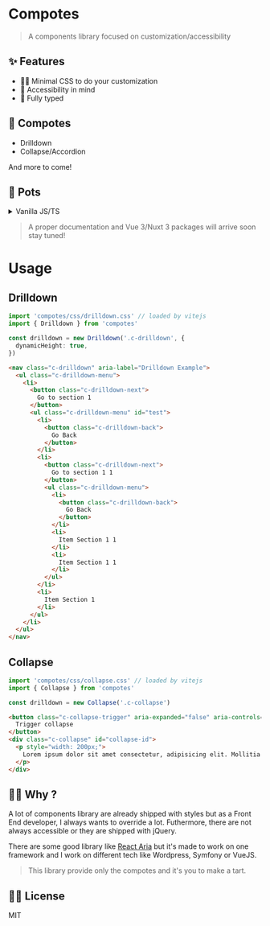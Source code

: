 # Compotes

> A components library focused on customization/accessibility

## ✨ Features

- 👨‍🎨 Minimal CSS to do your customization
- 🦾 Accessibility in mind
- 📠 Fully typed

## 🍏 Compotes

- Drilldown
- Collapse/Accordion
<!--
- Tabs
- Pagination
- Dropdown
-->

And more to come!

## 🍯 Pots

<details>
<summary>Vanilla JS/TS</summary><br>

```bash
npm i -D compotes

# yarn
yarn add -D compotes

# pnpm
pnpm add -D compotes
```

<br></details>

<!--<details>
<summary>Vue 3</summary><br>

```bash
npm i -D @compotes/vue

# yarn
yarn add -D @compotes/vue

# pnpm
pnpm add -D @compotes/vue
```

<br></details>

<details>
<summary>Nuxt 3</summary><br>

```bash
npm i -D @compotes/nuxt

# yarn
yarn add -D @compotes/nuxt

# pnpm
pnpm add -D @compotes/nuxt
```

<br></details>-->

> A proper documentation and Vue 3/Nuxt 3 packages will arrive soon stay tuned!

# Usage

## Drilldown

```ts
import 'compotes/css/drilldown.css' // loaded by vitejs
import { Drilldown } from 'compotes'

const drilldown = new Drilldown('.c-drilldown', {
  dynamicHeight: true,
})
```

```html
<nav class="c-drilldown" aria-label="Drilldown Example">
  <ul class="c-drilldown-menu">
    <li>
      <button class="c-drilldown-next">
        Go to section 1
      </button>
      <ul class="c-drilldown-menu" id="test">
        <li>
          <button class="c-drilldown-back">
            Go Back
          </button>
        </li>
        <li>
          <button class="c-drilldown-next">
            Go to section 1 1
          </button>
          <ul class="c-drilldown-menu">
            <li>
              <button class="c-drilldown-back">
                Go Back
              </button>
            </li>
            <li>
              Item Section 1 1
            </li>
            <li>
              Item Section 1 1
            </li>
          </ul>
        </li>
        <li>
          Item Section 1
        </li>
      </ul>
    </li>
  </ul>
</nav>
```

## Collapse

```ts
import 'compotes/css/collapse.css' // loaded by vitejs
import { Collapse } from 'compotes'

const drilldown = new Collapse('.c-collapse')
```

```html
<button class="c-collapse-trigger" aria-expanded="false" aria-controls="collapse-id">
  Trigger collapse
</button>
<div class="c-collapse" id="collapse-id">
  <p style="width: 200px;">
    Lorem ipsum dolor sit amet consectetur, adipisicing elit. Mollitia facere possimus impedit facilis culpa illo earum deserunt consequuntur minus. Ad et qui labore reprehenderit magnam exercitationem placeat magni nesciunt suscipit.
  </p>
</div>
```

## 🙋‍♂️ Why ?

A lot of components library are already shipped with styles but as a Front End developer, I always wants to override a lot. Futhermore, there are not always accessible or they are shipped with jQuery.

There are some good library like [React Aria](https://react-spectrum.adobe.com/react-aria/react-aria-components.html) but it's made to work on one framework and I work on different tech like Wordpress, Symfony or VueJS.

> This library provide only the compotes and it's you to make a tart.

## 👨‍💼 License

MIT
